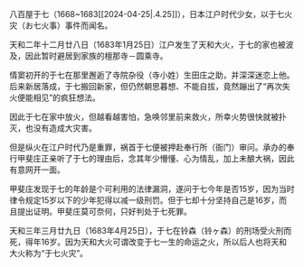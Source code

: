 八百屋于七（1668~1683[[2024-04-25|.4.25]]），日本江户时代少女，以于七火灾（お七火事）事件而闻名。

天和二年十二月廿八日（1683年1月25日）江户发生了天和大火，于七的家也被波及，因此暂时避居到家族的檀那寺－圆乘寺。

情窦初开的于七在那里邂逅了寺院杂役（寺小姓）生田庄之助，并深深迷恋上他。后来新居落成，于七搬回新家，但仍然朝思暮想、不能自拔，竟然蹦出了“再次失火便能相见”的疯狂想法。

因此于七在家中放火，但越看越害怕，急唤邻里前来救火，所幸火势很快就被扑灭，也没有造成大灾害。

但是纵火在江户时代乃是重罪，祸首于七便被押赴奉行所（衙门）审问。承办的奉行甲斐庄正亲听了于七的理由后，念其年少懵懂、心为情乱，加上未酿大祸，因此有意网开一面。

甲斐庄发现于七的年龄是个可利用的法律漏洞，遂问于七今年是否15岁，因为当时律令规定15岁以下的少年犯得以减一级刑罚。但于七却十分坚持自己是16岁，而且提出证明。甲斐庄莫可奈何，只好判处于七死罪。

天和三年三月廿九日（1683年4月25日），于七在铃森（铃ヶ森）的刑场受火刑而死，得年16岁。因为天和大火可谓改变于七一生的命运之火，所以后人也将天和大火称为“于七火灾”。